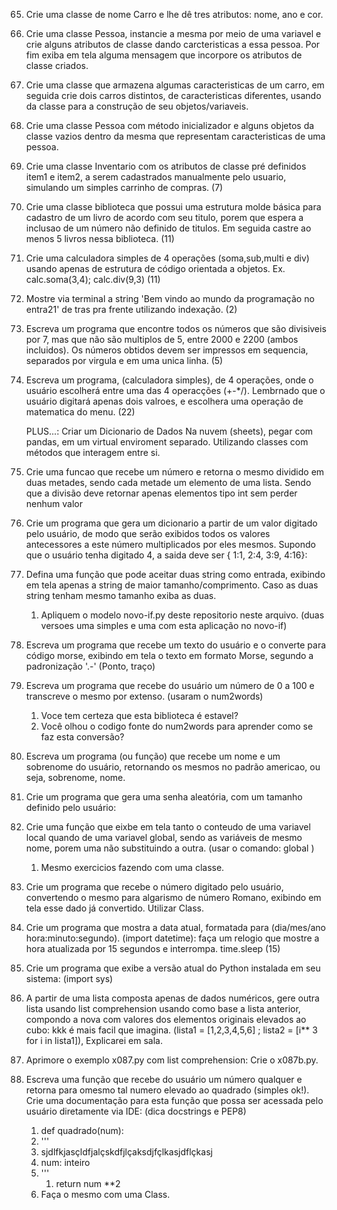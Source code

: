 65. Crie uma classe de nome Carro e lhe dê tres atributos: nome, ano e cor.

66. Crie uma classe Pessoa, instancie a mesma por meio de uma variavel e crie alguns atributos de classe dando carcteristicas a essa pessoa. Por fim exiba em tela alguma mensagem que incorpore os atributos de classe criados.

67. Crie uma classe que armazena algumas caracteristicas de um carro, em seguida crie dois carros distintos, de caracteristicas diferentes, usando da classe para a construção de seu objetos/variaveis.

68. Crie uma classe Pessoa com método inicializador e alguns objetos da classe vazios dentro da mesma que representam caracteristicas de uma pessoa.

69. Crie uma classe Inventario com os atributos de classe pré definidos item1 e item2, a serem cadastrados manualmente pelo usuario, simulando um simples carrinho de compras. (7)

70. Crie uma classe biblioteca que possui uma estrutura molde básica para cadastro de um livro de acordo com seu titulo, porem que espera a inclusao de um número não definido de titulos. Em seguida castre ao menos 5 livros nessa biblioteca. (11)

71. Crie uma calculadora simples de 4 operações (soma,sub,multi e div) usando apenas de estrutura de código orientada a objetos. Ex. calc.soma(3,4); calc.div(9,3) (11)

72. Mostre via terminal a string 'Bem vindo ao mundo da programação no entra21' de tras pra frente utilizando indexação. (2)

73. Escreva um programa que encontre todos os números que são divisiveis por 7, mas que não são multiplos de 5, entre 2000 e 2200 (ambos incluidos). Os números obtidos devem ser impressos em sequencia, separados por virgula e em uma unica linha. (5)

74. Escreva um programa, (calculadora simples), de 4 operações, onde o usuário escolherá entre uma das 4 operacções (+-*/). Lembrnado que o usuário digitará apenas dois valroes, e escolhera uma operação de matematica do menu. (22)

    PLUS...: Criar um Dicionario de Dados Na nuvem (sheets), pegar com pandas, em um virtual enviroment separado. Utilizando classes com métodos que interagem entre si.

75. Crie uma funcao que recebe um número e retorna o mesmo dividido em duas metades, sendo cada metade um elemento de uma lista. Sendo que a divisão deve retornar apenas elementos tipo int sem perder nenhum valor
    
76. Crie um programa que gera um dicionario a partir de um valor digitado pelo usuário, de modo que serão exibidos todos os valores antecessores a este número multiplicados por eles mesmos. Supondo que o usuário tenha digitado 4, a saida deve ser { 1:1, 2:4, 3:9, 4:16}:

77. Defina uma função que pode aceitar duas string como entrada, exibindo em tela apenas a string de maior tamanho/comprimento. Caso as duas string tenham mesmo tamanho exiba as duas. 
    1.  Apliquem o modelo novo-if.py deste repositorio neste arquivo. (duas versoes uma simples e uma com esta aplicação no novo-if)
    
78. Escreva um programa que recebe um texto do usuário e o converte para código morse, exibindo em tela o texto em formato Morse, segundo a padronização '.-' (Ponto, traço)
    
79. Escreva um programa que recebe do usuário um número de 0 a 100 e transcreve o mesmo por extenso. (usaram o num2words) 
    1.  Voce tem certeza que esta biblioteca é estavel? 
    2.  Você olhou o codigo fonte do num2words para aprender como se faz esta conversão? 

80. Escreva um programa (ou função) que recebe um nome e um sobrenome do usuário, retornando os mesmos no padrão americao, ou seja, sobrenome, nome. 

81. Crie um programa que gera uma senha aleatória, com um tamanho definido pelo usuário:

82. Crie uma função que eixbe em tela tanto o conteudo de uma variavel local quando de uma variavel global, sendo as variáveis de mesmo nome, porem uma não substituindo a outra. (usar o comando: global <variavel>)

    1.  Mesmo exercicios fazendo com uma classe. 

83. Crie um programa que recebe o número digitado pelo usuário, convertendo o mesmo para algarismo de número Romano, exibindo em tela esse dado já convertido. Utilizar Class.
    
84. Crie um programa que mostra a data atual, formatada para (dia/mes/ano hora:minuto:segundo). (import datetime): faça um relogio que mostre a hora atualizada por 15 segundos e interrompa. time.sleep (15)


85. Crie um programa que exibe a versão atual do Python instalada em seu sistema: (import sys)

86. A partir de uma lista composta apenas de dados numéricos, gere outra lista usando list comprehension usando como base a lista anterior, compondo a nova com valores dos elementos originais elevados ao cubo: kkk é mais facil que imagina. (lista1 = [1,2,3,4,5,6] ; lista2 = [i** 3 for i in lista1]), Explicarei em sala. 

87. Aprimore o exemplo x087.py com list comprehension: Crie o x087b.py. 

88. Escreva uma função que recebe do usuário um número qualquer e retorna para omesmo tal numero elevado ao quadrado (simples ok!). Crie uma documentação para esta função que possa ser acessada pelo usuário diretamente via IDE: (dica docstrings e PEP8)
    1.  def quadrado(num):
    2.  '''
    3.  sjdlfkjasçldfjalçskdfjlçaksdjfçlkasjdflçkasj
    4.  num: inteiro 
    5.  '''
        1.  return num **2 
    6.  Faça o mesmo com uma Class.